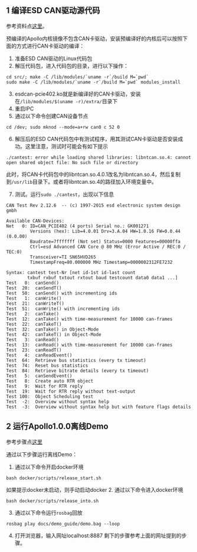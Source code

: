 ## 1 编译ESD CAN驱动源代码 
参考资料点[这里](https://github.com/ApolloAuto/apollo-kernel/blob/master/linux/ESDCAN-README.md)。

预编译的Apollo内核镜像不包含CAN卡驱动，安装预编译好的内核后可以按照下面的方式进行CAN卡驱动的编译：
1. 准备ESD CAN驱动的Linux代码包
2. 解压代码包，进入代码包的目录，进行以下操作：

```
cd src/; make -C /lib/modules/`uname -r`/build M=`pwd`
sudo make -C /lib/modules/`uname -r`/build M=`pwd` modules_install
```
3. esdcan-pcie402.ko就是新编译好的CAN卡驱动，安装在`/lib/modules/$(uname -r)/extra/`目录下
4. 重启IPC
5. 通过以下命令创建CAN设备节点

```
cd /dev; sudo mknod --mode=a+rw can0 c 52 0
```
6. 解压后的ESD CAN代码包中有测试程序，用其测试CAN卡驱动是否安装成功。这里注意，测试时可能会有如下提示

```
./cantest: error while loading shared libraries: libntcan.so.4: cannot open shared object file: No such file or directory
```
此时，将CAN卡代码包中的libntcan.so.4.0.1改名为libntcan.so.4，然后复制到`/usr/lib`目录下。或者将libntcan.so.4的路径加入环境变量中。

7. 测试。运行`sudo ./cantest`，出现以下信息

```
CAN Test Rev 2.12.6  -- (c) 1997-2015 esd electronic system design gmbh

Available CAN-Devices: 
Net   0: ID=CAN_PCIE402 (4 ports) Serial no.: GK001271
         Versions (hex): Lib=4.0.01 Drv=3.A.04 HW=1.0.16 FW=0.0.44 (0.0.00)
         Baudrate=7fffffff (Not set) Status=0000 Features=00000ffa
         Ctrl=esd Advanced CAN Core @ 80 MHz (Error Active / REC:0 / TEC:0)
         Transceiver=TI SN65HVD265
         TimestampFreq=80.000000 MHz Timestamp=0000002312FE7232

Syntax: cantest test-Nr [net id-1st id-last count
        txbuf rxbuf txtout rxtout baud testcount data0 data1 ...]
Test   0:  canSend()
Test  20:  canSendT()
Test  50:  canSend() with incrementing ids
Test   1:  canWrite()
Test  21:  canWriteT()
Test  51:  canWrite() with incrementing ids
Test   2:  canTake()
Test  12:  canTake() with time-measurement for 10000 can-frames
Test  22:  canTakeT()
Test  32:  canTake() in Object-Mode
Test  42:  canTakeT() in Object-Mode
Test   3:  canRead()
Test  13:  canRead() with time-measurement for 10000 can-frames
Test  23:  canReadT()
Test   4:  canReadEvent()
Test  64:  Retrieve bus statistics (every tx timeout)
Test  74:  Reset bus statistics
Test  84:  Retrieve bitrate details (every tx timeout)
Test   5:  canSendEvent()
Test   8:  Create auto RTR object
Test   9:  Wait for RTR reply
Test  19:  Wait for RTR reply without text-output
Test 100:  Object Scheduling test
Test  -2:  Overview without syntax help
Test  -3:  Overview without syntax help but with feature flags details
```
## 2 运行Apollo1.0.0离线Demo
参考步骤点[这里](https://github.com/ApolloAuto/apollo/tree/r1.0.0/docs/demo_guide)

通过以下步骤运行离线Demo：
1. 通过以下命令开启docker环境

```bash docker/scripts/release_start.sh```

如果提示docker未启动，则手动启动docker
2. 通过以下命令进入docker环境

```bash docker/scripts/release_into.sh```

3. 通过以下命令运行`rosbag`回放

```rosbag play docs/demo_guide/demo.bag --loop```

4. 打开浏览器，输入网址localhost:8887
剩下的步骤参考上面的网址提到的步骤。
